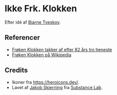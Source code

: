 # Ikke Frk. Klokken

Efter idé af [Bjarne Tveskov](https://twitter.com/tveskov/status/1462344048249876481).

## Referencer

* [Frøken Klokken takker af efter 82 års tro tjeneste](https://tdcgroup.com/da/news-and-press/nyheder-og-pressemeddelelser/2021/11/tdc-net-fremtidssikrer-den-digitale-infrastruktur--13636720)
* [Frøken Klokken på Wikipedia](https://da.wikipedia.org/wiki/Fr%C3%B8ken_Klokken)

## Credits

* Ikoner fra https://heroicons.dev/.
* Lavet af [Jakob Skjerning](https://mentalized.net/) fra [Substance Lab](https://substancelab.dk/).
